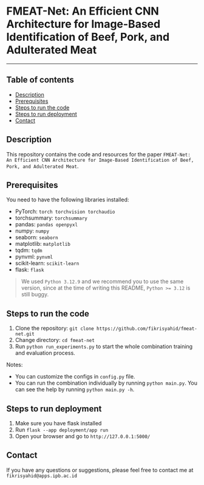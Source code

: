 # FMEAT-Net: An Efficient CNN Architecture for Image-Based Identification of Beef, Pork, and Adulterated Meat

---

## Table of contents
- [Description](#description)
- [Prerequisites](#prerequisites)
- [Steps to run the code](#steps-to-run-the-code)
- [Steps to run deployment](#steps-to-run-deployment)
- [Contact](#contact)

## Description
This repository contains the code and resources for the paper `FMEAT-Net: An Efficient CNN Architecture for Image-Based Identification of Beef, Pork, and Adulterated Meat`.

## Prerequisites
You need to have the following libraries installed:
- PyTorch: `torch torchvision torchaudio`
- torchsummary: `torchsummary`
- pandas: `pandas openpyxl`
- numpy: `numpy`
- seaborn: `seaborn`
- matplotlib: `matplotlib`
- tqdm: `tqdm`
- pynvml: `pynvml`
- scikit-learn: `scikit-learn`
- flask: `flask`

> We used `Python 3.12.9` and we recommend you to use the same version, since at the time of writing this README, `Python >= 3.12` is still buggy.

## Steps to run the code
1. Clone the repository: `git clone https://github.com/fikrisyahid/fmeat-net.git`
2. Change directory: `cd fmeat-net`
3. Run `python run_experiments.py` to start the whole combination training and evaluation process.

Notes:
- You can customize the configs in `config.py` file.
- You can run the combination individually by running `python main.py`. You can see the help by running `python main.py -h`.

## Steps to run deployment
1. Make sure you have flask installed
2. Run `flask --app deployment/app run`
3. Open your browser and go to `http://127.0.0.1:5000/`

## Contact
If you have any questions or suggestions, please feel free to contact me at `fikrisyahid@apps.ipb.ac.id`